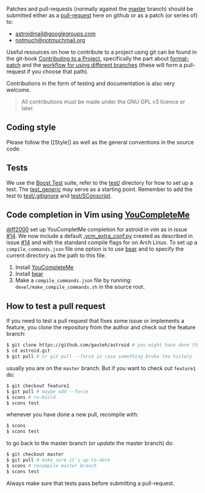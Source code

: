 Patches and pull-requests (normally against the [master](https://github.com/astroidmail/astroid) branch) should be submitted either as a [pull-request](https://github.com/gauteh/astroid/pulls) here on github or as a patch (or series of) to:

* astroidmail@googlegroups.com
* notmuch@notmuchmail.org

Useful resources on how to contribute to a project using git can be found in the git-book [Contributing to a Project](http://git-scm.com/book/en/v2/Distributed-Git-Contributing-to-a-Project), specifically the part about [format-patch](http://git-scm.com/book/en/v2/Distributed-Git-Contributing-to-a-Project#Public-Project-over-E-Mail) and the [workflow for using different branches](http://git-scm.com/book/en/v2/Distributed-Git-Contributing-to-a-Project#Public-Project-over-E-Mail) (these will form a pull-request if you choose that path).

Contributions in the form of testing and documentation is also very welcome.

> All contributions must be made under the GNU GPL v3 licence or later.

## Coding style

Please follow the [[Style]] as well as the general conventions in the source code.

## Tests

We use the [Boost Test](http://www.boost.org/doc/libs/1_57_0/libs/test/doc/html/index.html) suite, refer to the [test/](https://github.com/gauteh/astroid/tree/master/test) directory for how to set up a test. The [test_generic](https://github.com/gauteh/astroid/blob/master/test/test_generic.cc) may serve as a starting point. Remember to add the test to [test/.gitignore](https://github.com/gauteh/astroid/blob/master/test/.gitignore) and [test/SConscript](https://github.com/gauteh/astroid/blob/master/test/SConscript).

## Code completion in Vim using [YouCompleteMe](https://github.com/Valloric/YouCompleteMe)

[@ff2000](https://github.com/ff2000) set up YouCompletMe completion for astroid in vim as in issue [#14](https://github.com/gauteh/astroid/issues/14). We now include a default [.ycm_extra_conf.py](https://github.com/gauteh/astroid/blob/master/.ycm_extra_conf.py) created as described in issue [#14](https://github.com/gauteh/astroid/issues/14) and with the standard compile flags for on Arch Linux. To set up a `compile_commands.json` file one option is to use [bear](https://github.com/rizsotto/Bear) and to specify the current directory as the path to this file.

1. Install [YouCompleteMe](https://github.com/Valloric/YouCompleteMe)
1. Install [bear](https://github.com/rizsotto/Bear)
1. Make a `compile_commands.json` file by running: `devel/make_compile_commands.sh` in the source root.

## How to test a pull request

If you need to test a pull request that fixes some issue or implements a feature, you clone the repository from the author and check out the feature branch:
```sh
$ git clone https://github.com/gauteh/astroid # you might have done this already
$ cd astroid.git
$ git pull # or git pull --force in case something broke the history
```

usually you are on the `master` branch. But if you want to check out `feature1` do:
```sh
$ git checkout feature1
$ git pull # maybe add --force
$ scons # re-build
$ scons test
```

whenever you have done a new pull, recompile with:
```sh
$ scons
$ scons test
```

to go back to the master branch (or _update_ the master branch) do:
```sh
$ git checkout master
$ git pull # make sure it's up-to-date
$ scons # recompile master branch
$ scons test
```

Always make sure that tests pass before submitting a pull-request.
